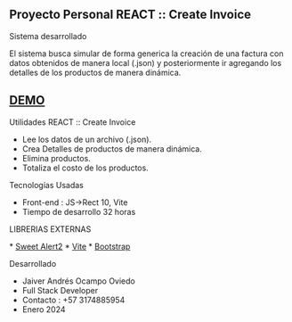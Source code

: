## Proyecto Personal REACT :: Create Invoice


Sistema desarrollado  

El sistema busca simular de forma generica la creación de una factura con datos obtenidos de manera local (.json) y posteriormente ir agregando los detalles de los productos de manera dinámica.

## <a href="https://www.youtube.com/watch?v=DZrnReaQ6oI" target="_blank">DEMO</a>


Utilidades REACT :: Create Invoice

* Lee los datos de un archivo (.json).
* Crea Detalles de productos de manera dinámica.
* Elimina productos.
* Totaliza el costo de los productos.

Tecnologías Usadas
* Front-end  : JS->Rect 10, Vite
* Tiempo de desarrollo 32 horas


LIBRERIAS EXTERNAS
<p align="left">
* <a href="https://sweetalert2.github.io/">Sweet Alert2</a>
* <a href="https://vitejs.dev/guide/">Vite</a>
* <a href="https://getbootstrap.com/docs/5.3/getting-started/download/">Bootstrap</a>
</p>


Desarrollado
* Jaiver Andrés Ocampo Oviedo
* Full Stack Developer
* Contacto : +57 3174885954
* Enero 2024 